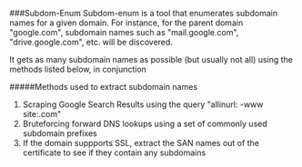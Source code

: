 ###Subdom-Enum 
Subdom-enum is a tool that enumerates subdomain names for a given domain. For instance, for the parent domain "google.com", subdomain names such as "mail.google.com", "drive.google.com", etc. will be discovered.

It gets as many subdomain names as possible (but usually not all) using the methods listed below, in conjunction

#####Methods used to extract subdomain names

1) Scraping Google Search Results using the query "allinurl: -www site:<Domain>.com"
2) Bruteforcing forward DNS lookups using a set of commonly used subdomain prefixes
3) If the domain suppports SSL, extract the SAN names out of the certificate to see if they contain any subdomains

